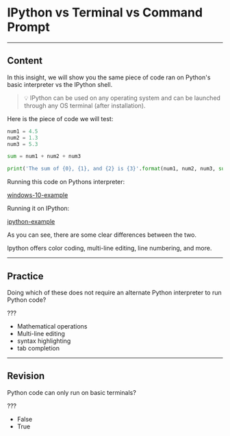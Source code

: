 ﻿---
author: Stefan-Stojanovic

type: normal

category: how to

---

# IPython vs Terminal vs Command Prompt

---
## Content

In this insight, we will show you the same piece of code ran on Python's basic interpreter vs the IPython shell.

> 💡 IPython can be used on any operating system and can be launched through any OS terminal (after installation).

Here is the piece of code we will test:
```python
num1 = 4.5
num2 = 1.3
num3 = 5.3

sum = num1 + num2 + num3

print('The sum of {0}, {1}, and {2} is {3}'.format(num1, num2, num3, sum))
```

Running this code on Pythons interpreter:

[windows-10-example](https://img.enkipro.com/cb342ec6c5fb4860fee889d907ee176b.png)

Running it on IPython:

[ipython-example](https://img.enkipro.com/02420b736677cad5a5d5d8bcaac54bf4.png)

As you can see, there are some clear differences between the two.

Ipython offers color coding, multi-line editing, line numbering, and more.


---
## Practice

Doing which of these does not require an alternate Python interpreter to run Python code?

???

- Mathematical operations
- Multi-line editing
- syntax highlighting
- tab completion

---
## Revision

Python code can only run on basic terminals?

???

- False
- True